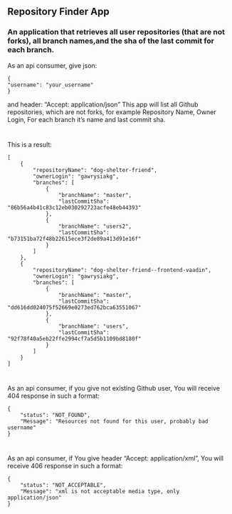 ## Repository Finder App

### An application that retrieves all user repositories (that are not forks), all branch names,and the sha of the last commit for each branch. 



As an api consumer, give json:
```
{
"username": "your_username"
}
```
and header: “Accept: application/json”
This app will list all Github repositories, which are not forks, for example Repository Name, Owner Login, For each branch it’s name and last commit sha.
#
This is a result:
```
[
    {
        "repositoryName": "dog-shelter-friend",
        "ownerLogin": "gawrysiakg",
        "branches": [
            {
                "branchName": "master",
                "lastCommitSha": "86b56a4b41c83c12eb030292723acfe48eb44393"
            },
            {
                "branchName": "users2",
                "lastCommitSha": "b73151ba72f48b22615ece3f2de89a413d91e16f"
            }
        ]
    },
    {
        "repositoryName": "dog-shelter-friend--frontend-vaadin",
        "ownerLogin": "gawrysiakg",
        "branches": [
            {
                "branchName": "master",
                "lastCommitSha": "dd616dd024075f52669e0273ed762bca63551067"
            },
            {
                "branchName": "users",
                "lastCommitSha": "92f78f40a5eb22ffe2994cf7a5d5b1109bd8180f"
            }
        ]
    }
]
```
#
As an api consumer, if you give not existing Github user, You will receive 404 response in such a format:
```
{
    "status": "NOT_FOUND",
    "Message": "Resources not found for this user, probably bad username"
}
```
#
As an api consumer, if You give header “Accept: application/xml”, You will receive 406 response in such a format:
```
{
    "status": "NOT_ACCEPTABLE",
    "Message": "xml is not acceptable media type, only application/json"
}
```

 
